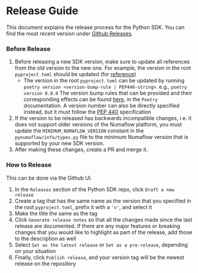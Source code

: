 # Release Guide

This document explains the release process for the Python SDK. You can find the most recent version under [Github Releases](https://github.com/numaproj/numaflow-python/releases).

### Before Release

1. Before releasing a new SDK version, make sure to update all references from the old version to the new one. For example,
the version in the root `pyproject.toml` should be updated (for [reference](https://github.com/numaproj/numaflow-python/commit/6a720e7c56121a45b94aa929c6b720312dd9340a))
   - The version in the root `pyproject.toml` can be updated by running `poetry version <version-bump-rule | PEP440-string>`. e.g., `poetry version 0.8.0`
   The version bump rules that can be provided and their corresponding effects can be found [here](https://python-poetry.org/docs/cli/#version),
   in the `Poetry` documentation. A version number can also be directly specified instead, but it must follow the [PEP 440](https://peps.python.org/pep-0440/) specification
2. If the version to be released has backwards incompatible changes, i.e. it does not support older versions of the Numaflow platform,
you must update the `MINIMUM_NUMAFLOW_VERSION` constant in the `pynumaflow/info/types.py` file to the minimum Numaflow version that is supported by your new SDK version.
3. After making these changes, create a PR and merge it.

### How to Release

This can be done via the Github UI. 
1. In the `Releases` section of the Python SDK repo, click `Draft a new release`
2. Create a tag that has the same name as the version that you specified in the root 
`pyproject.toml`, prefix it with a `'v'`, and select it
3. Make the title the same as the tag 
4. Click `Generate release notes` so that all the changes made since the last release are documented.
If there are any major features or breaking changes that you would like to highlight as part of the release, add those to the description as well
5. Select `Set as the latest release` or `Set as a pre-release`, depending on your situation
6. Finally, click `Publish release`, and your version tag will be the newest release on the repository
